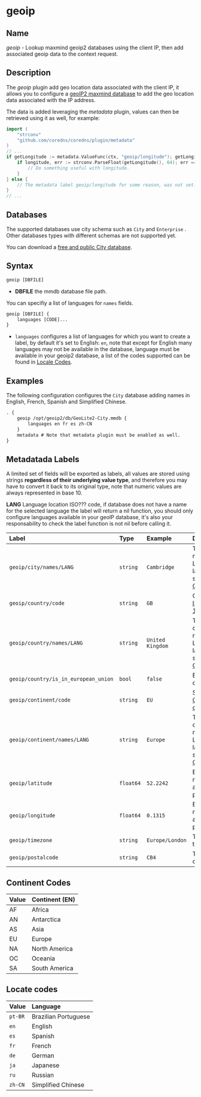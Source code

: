 # geoip

## Name
*geoip* - Lookup maxmind geoip2 databases using the client IP, then add associated geoip data to the context request.

## Description
The *geoip* plugin add geo location data associated with the client IP, it allows you to configure a [geoIP2 maxmind database](https://dev.maxmind.com/geoip/docs/databases) to add the geo location data associated with the IP address.

The data is added leveraging the *metadata* plugin, values can then be retrieved using it as well, for example:

```go
import (
    "strconv"
    "github.com/coredns/coredns/plugin/metadata"
)
// ...
if getLongitude := metadata.ValueFunc(ctx, "geoip/longitude"); getLongitude != nil {
    if longitude, err := strconv.ParseFloat(getLongitude(), 64); err == nil {
		// Do something useful with longitude.
	}
} else {
    // The metadata label geoip/longitude for some reason, was not set.
}
// ...
```

## Databases
The supported databases use city schema such as `City` and `Enterprise` . Other databases types with different schemas are not supported yet. 

You can download a [free and public City database](https://www.maxmind.com/en/geoip2-city).

## Syntax
```txt
geoip [DBFILE]
```
* **DBFILE** the mmdb database file path.

You can specifiy a list of languages for `names` fields.
```txt
geoip [DBFILE] {
    languages [CODE]...
}
```

* `languages` configures a list of languages for which you want to create a label, by default it's set to English: `en`, note that except for English many languages may not be available in the database, language must be available in your geoip2 database, a list of the codes supported can be found in [Locale Codes](#LocaleCodes).

## Examples
The following configuration configures the `City` database adding names in English, French, Spanish and Simplified Chinese.
```txt
. {
    geoip /opt/geoip2/db/GeoLite2-City.mmdb {
        languages en fr es zh-CN
    }
    metadata # Note that metadata plugin must be enabled as well.
}
```

## Metadatada Labels
A limited set of fields will be exported as labels, all values are stored using strings **regardless of their underlying value type**, and therefore you may have to convert it back to its original type, note that numeric values are always represented in base 10.

**LANG** Language location ISO??? code, if database does not have a name for the selected language the label
will return a nil function, you should only configure languages available in your geoIP database, it's also your responsability to check the label function is not nil before calling it.

| Label                                | Type      | Example          | Description
| :----------------------------------- | :-------- | :--------------  | :------------------
| `geoip/city/names/LANG`              | `string`  | `Cambridge`      | Then city name in LANG language, see [Locale Codes](#LocaleCodes).
| `geoip/country/code`                 | `string`  | `GB`             | Country [ISO 3166-1](https://en.wikipedia.org/wiki/ISO_3166-1) code.
| `geoip/country/names/LANG`           | `string`  | `United Kingdom` | The country name in LANG language, see [Locale Codes](#LocaleCodes).
| `geoip/country/is_in_european_union` | `bool`    | `false`          | Either `true` or `false`.
| `geoip/continent/code`               | `string`  | `EU`             | See [Continent codes](#ContinentCodes).
| `geoip/continent/names/LANG`         | `string`  | `Europe`         | The continent name in LANG language, see [Locale Codes](#LocaleCodes).
| `geoip/latitude`                     | `float64` | `52.2242`        | Base 10, max available precision.
| `geoip/longitude`                    | `float64` | `0.1315`         | Base 10, max available precision.
| `geoip/timezone`                     | `string`  | `Europe/London`  | The timezone.
| `geoip/postalcode`                   | `string`  | `CB4`            | The postal code.

## Continent Codes

| Value | Continent (EN) |
| :---- | :------------- |
| AF    | Africa         |
| AN    | Antarctica     |
| AS    | Asia           |
| EU    | Europe         |
| NA    | North America  |
| OC    | Oceania        |
| SA    | South America  |

## Locate codes

| Value   | Language             |
| :------ | :------------------- |
| `pt-BR` | Brazilian Portuguese |
| `en`    | English              |
| `es`    | Spanish              |
| `fr`    | French               |
| `de`    | German               |
| `ja`    | Japanese             |
| `ru`    | Russian              |
| `zh-CN` | Simplified Chinese   |
